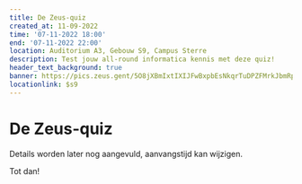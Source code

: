 ```yaml
---
title: De Zeus-quiz
created_at: 11-09-2022
time: '07-11-2022 18:00'
end: '07-11-2022 22:00'
location: Auditorium A3, Gebouw S9, Campus Sterre
description: Test jouw all-round informatica kennis met deze quiz!
header_text_background: true
banner: https://pics.zeus.gent/5O8jXBmIxtIXIJFwBxpbEsNkqrTuDPZFMrkJbmRp.jpg
locationlink: $s9
---
```


# De Zeus-quiz

Details worden later nog aangevuld, aanvangstijd kan wijzigen.

Tot dan!
